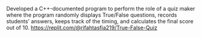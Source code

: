 Developed a C++-documented program to perform the role of a quiz maker where the program randomly displays True/False questions, records students' answers, keeps track of the timing, and calculates the final score out of 10.
https://replit.com/@rifahtasfia219/True-False-Quiz
